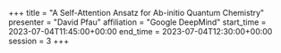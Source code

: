 +++
title = "A Self-Attention Ansatz for Ab-initio Quantum Chemistry"
presenter = "David Pfau"
affiliation = "Google DeepMind"
start_time = 2023-07-04T11:45:00+00:00
end_time = 2023-07-04T12:30:00+00:00
session = 3
+++


